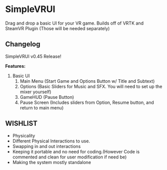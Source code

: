 # SimpleVRUI
Drag and drop a basic UI for your VR game. Builds off of VRTK and SteamVR Plugin (Those will be needed separately)

Changelog
------------
SimpleVRUI v0.45 Release!

**Features:**
1. Basic UI
    1. Main Menu (Start Game and Options Button w/ Title and Subtext)
    2. Options (Basic Sliders for Music and SFX. You will need to set up the mixer yourself)
    3. GameHUD (Pause Button) 
    4. Pause Screen (Includes sliders from Option, Resume button, and return to main menu) 

WISHLIST
-------------
* Physicality
* Different Physical Interactions to use.
* Swapping in and out interactions
* Keeping it portable and no need for coding.(However Code is commented and clean for user modification if need be)
* Making the system mostly standalone


